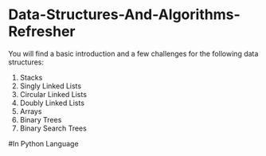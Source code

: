 # Data-Structures-And-Algorithms-Refresher
You will find a basic introduction and a few challenges for the following data structures:

1. Stacks
2. Singly Linked Lists
3. Circular Linked Lists
4. Doubly Linked Lists
5. Arrays
6. Binary Trees
7. Binary Search Trees

#In Python Language
